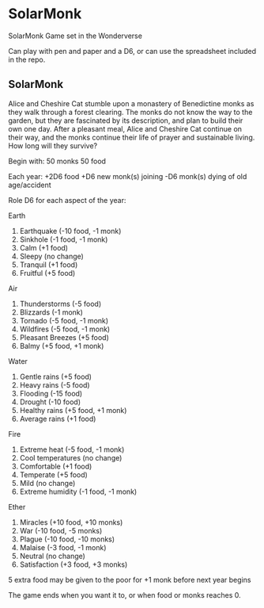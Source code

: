 # SolarMonk
SolarMonk Game set in the Wonderverse

Can play with pen and paper and a D6, or can use the spreadsheet included in the repo.

## SolarMonk

Alice and Cheshire Cat stumble upon a monastery of Benedictine monks as they walk through a forest clearing. The monks do not know the way to the garden, but they are fascinated by its description, and plan to build their own one day. After a pleasant meal, Alice and Cheshire Cat continue on their way, and the monks continue their life of prayer and sustainable living. How long will they survive?

Begin with:
50 monks
50 food

Each year:
+2D6 food
+D6 new monk(s) joining
-D6 monk(s) dying of old age/accident

Role D6 for each aspect of the year:

Earth
1. Earthquake (-10 food, -1 monk)
2. Sinkhole (-1 food, -1 monk)
3. Calm (+1 food)
4. Sleepy (no change)
5. Tranquil (+1 food)
6. Fruitful (+5 food)

Air
1. Thunderstorms (-5 food)
2. Blizzards (-1 monk)
3. Tornado (-5 food, -1 monk)
4. Wildfires (-5 food, -1 monk)
5. Pleasant Breezes (+5 food)
6. Balmy (+5 food, +1 monk)

Water
1. Gentle rains (+5 food)
2. Heavy rains (-5 food)
3. Flooding (-15 food)
4. Drought (-10 food)
5. Healthy rains (+5 food, +1 monk)
6. Average rains (+1 food)

Fire
1. Extreme heat (-5 food, -1 monk)
2. Cool temperatures (no change)
3. Comfortable (+1 food)
4. Temperate (+5 food)
5. Mild (no change)
6. Extreme humidity (-1 food, -1 monk)

Ether
1. Miracles (+10 food, +10 monks)
2. War (-10 food, -5 monks)
3. Plague (-10 food, -10 monks)
4. Malaise (-3 food, -1 monk)
5. Neutral (no change)
6. Satisfaction (+3 food, +3 monks)

5 extra food may be given to the poor for +1 monk before next year begins

The game ends when you want it to, or when food or monks reaches 0.
